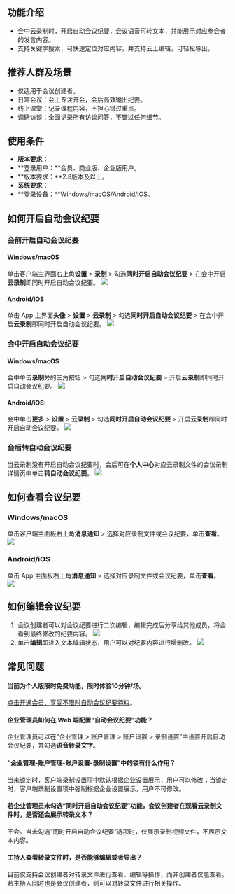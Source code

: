 ## 功能介绍
- 会中云录制时，开启自动会议纪要，会议语音可转文本，并能展示对应参会者的发言内容。
- 支持关键字搜索，可快速定位对应内容，并支持云上编辑，可轻松导出。


## 推荐人群及场景
- 仅适用于会议创建者。
- 日常会议：会上专注开会，会后高效输出纪要。
- 线上课堂：记录课程内容，不担心错过重点。
- 调研访谈：全面记录所有访谈问答，不错过任何细节。

## 使用条件
- **版本要求：**
 - **登录用户：**会员、商业版、企业版用户。
 - **版本要求：**2.8版本及以上。
- **系统要求：**
 - **登录设备：**Windows/macOS/Android/iOS。

## 如何开启自动会议纪要
### 会前开启自动会议纪要

#### Windows/macOS
单击客户端主界面右上角**设置** > **录制** > 勾选**同时开启自动会议纪要** > 在会中开启**云录制**即同时开启自动会议纪要。
![](https://qcloudimg.tencent-cloud.cn/raw/1439e8b75cb3f1f060807f6c13a0b629.png)

#### Android/iOS
单击 App 主界面**头像** > **设置** > **云录制** > 勾选**同时开启自动会议纪要** > 在会中开启**云录制**即同时开启自动会议纪要。
![](https://qcloudimg.tencent-cloud.cn/raw/a7b453757335b9c0c602d51acff75624.png)

### 会中开启自动会议纪要

#### Windows/macOS
会中单击**录制**旁的三角按钮 > 勾选**同时开启自动会议纪要** > 开启**云录制**即同时开启自动会议纪要。
![](https://qcloudimg.tencent-cloud.cn/raw/0706c5f30024452966f28f9ceba80c7b.png)

#### Android/iOS:
会中单击**更多** > **设置** > **云录制** > 勾选**同时开启自动会议纪要** > 开启**云录制**即同时开启自动会议纪要。
![](https://qcloudimg.tencent-cloud.cn/raw/13f2916783b9320dbbf94a44db8fab15.png)

### 会后转自动会议纪要
当云录制没有开启自动会议纪要时，会后可在**个人中心**对应云录制文件的会议录制详情页中单击**转自动会议纪要**。
![](https://qcloudimg.tencent-cloud.cn/raw/87013ceab24ed18754b18ddba361b582.png)

## 如何查看会议纪要
### Windows/macOS
单击客户端主面板右上角**消息通知** > 选择对应录制文件或会议纪要，单击**查看**。
![](https://qcloudimg.tencent-cloud.cn/raw/76be01a5c660e30c8338cb6e27d4b251.png)

### Android/iOS
单击 App 主面板右上角**消息通知** > 选择对应录制文件或会议纪要，单击**查看**。
![](https://qcloudimg.tencent-cloud.cn/raw/7d3cb5ef7d6b3b9f7829b5a864ea5a8b.png)

## 如何编辑会议纪要
1. 会议创建者可以对会议纪要进行二次编辑，编辑完成后分享给其他成员，将会看到最终修改的纪要内容。
![](https://qcloudimg.tencent-cloud.cn/raw/6994ad318377045fd120ca3a3908cf68.png)
2. 单击**编辑**即进入文本编辑状态，用户可以对纪要内容进行增删改。
![](https://qcloudimg.tencent-cloud.cn/raw/9c8c353976e647c0a3fd5b71c559870b.png)

## 常见问题
#### 当前为个人版限时免费功能，限时体验10分钟/场。
[点击开通会员，享受不限时自动会议纪要特权](https://meeting.tencent.com/buy.html?open-vip=1)。

#### 企业管理员如何在 Web 端配置“自动会议纪要”功能？
企业管理员可以在“企业管理 > 账户管理 > 账户设置 > 录制设置”中设置开启自动会议纪要，并勾选**语音转录文字**。

#### “企业管理-账户管理-账户设置-录制设置”中的锁有什么作用？
当未锁定时，客户端录制设置项中默认根据企业设置展示，用户可以修改；当锁定时，客户端录制设置项中强制根据企业设置展示，用户不可修改。

#### 若企业管理员未勾选“同时开启自动会议纪要”功能，会议创建者在观看云录制文件时，是否还会展示转录文本？
不会。当未勾选“同时开启自动会议纪要”选项时，仅展示录制视频文件，不展示文本内容。

#### 主持人查看转录文件时，是否能够编辑或者导出？
目前仅支持会议创建者对转录文件进行查看、编辑等操作，而非创建者仅能查看。若主持人同时也是会议创建者，则可以对转录文件进行相关操作。
